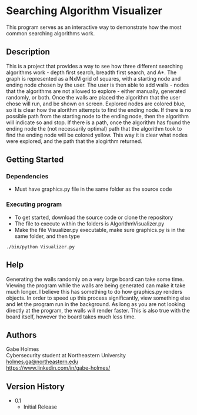 # Searching Algorithm Visualizer

This program serves as an interactive way to demonstrate how the most common searching algorithms work.

## Description

This is a project that provides a way to see how three different searching algorithms work - depth first search, breadth first search, and A*. 
The graph is represented as a NxM grid of squares, with a starting node and ending node chosen by the user. The user is then able to add walls - nodes that the 
algorithms are not allowed to explore - either manually, generated randomly, or both. Once the walls are placed the algorithm that the user chose will run, and
be shown on screen. Explored nodes are colored blue, so it is clear how the alorithm attempts to find the ending node. If there is no possible path from the 
starting node to the ending node, then the algorithm will indicate so and stop. If there is a path, once the algorithm has found the ending node the (not 
necessarily optimal) path that the algorithm took to find the ending node will be colored yellow. This way it is clear what nodes were explored, and the path
that the alogirthm returned. 

## Getting Started

### Dependencies

* Must have graphics.py file in the same folder as the source code


### Executing program

* To get started, download the source code or clone the repository
* The file to execute within the folders is AlgorithmVisualizer.py
* Make the file Visualizer.py executable, make sure graphics.py is in the same folder, and then type
```
./bin/python Visualizer.py
```

## Help

Generating the walls randomly on a very large board can take some time. Viewing the program while the walls are being generated can make it 
take much longer. I believe this has something to do how graphics.py renders objects. In order to speed up this process significantly, 
view something else and let the program run in the background. As long as you are not looking directly at the program, the walls will render 
faster. This is also true with the board itself, however the board takes much less time.

## Authors


Gabe Holmes <br/>
Cybersecurity student at Northeastern University <br/>
holmes.ga@northeastern.edu <br/>
https://www.linkedin.com/in/gabe-holmes/ <br/>

## Version History


* 0.1
    * Initial Release


